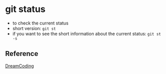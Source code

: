 # git status

- to check the current status 
- short version: `git st`
- if you want to see the short information about the current status: `git st -s`

## Reference
[DreamCoding](https://www.youtube.com/watch?v=Z9dvM7qgN9s&ab_channel=%EB%93%9C%EB%A6%BC%EC%BD%94%EB%94%A9by%EC%97%98%EB%A6%AC)